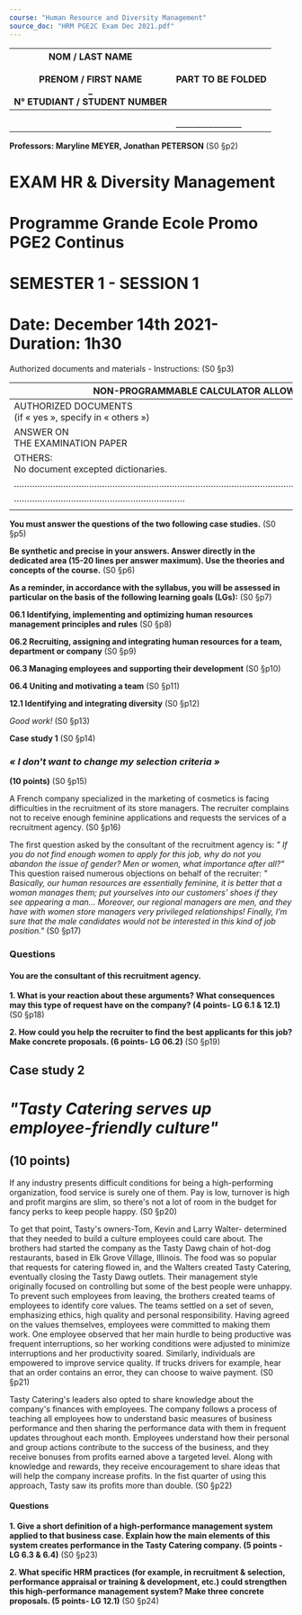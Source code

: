 ```yaml
---
course: "Human Resource and Diversity Management"
source_doc: "HRM PGE2C Exam Dec 2021.pdf"
---
```

| NOM / LAST NAME<br>________________________<br>PRENOM / FIRST NAME<br>_________________________<br>N° ETUDIANT / STUDENT NUMBER | PART TO BE FOLDED |
|---------------------------------------------------------------------------------------------------------------------------------|-------------------|
|                                                                                                                                 |                   |
|                                                                                                                                 |                   |
|                                                                                                                                 | ________________  | (S0 §p1)

**Professors: Maryline MEYER, Jonathan PETERSON** (S0 §p2)

# **EXAM HR & Diversity Management**


# **Programme Grande Ecole Promo PGE2 Continus**

# **SEMESTER 1 - SESSION 1**

# Date: **December 14th 2021-** Duration: **1h30**

Authorized documents and materials - Instructions: (S0 §p3)

| NON-PROGRAMMABLE CALCULATOR ALLOWED                         | ☐YES | ☒NO |         |
|-------------------------------------------------------------|------|-----|---------|
| AUTHORIZED DOCUMENTS<br>(if « yes », specify in « others ») | ☒YES | ☐NO |         |
| ANSWER ON<br>THE EXAMINATION PAPER                          | ☒YES | ☐NO | ☐Partly |
| OTHERS:<br>No document excepted dictionaries.               |      |     |         |
| ………………………………………………………………………………………………………………………………            |      |     |         |
| …………………………………………………………                                      |      |     |         |
|                                                             |      |     |         | (S0 §p4)


**You must answer the questions of the two following case studies.** (S0 §p5)

**Be synthetic and precise in your answers. Answer directly in the dedicated area (15-20 lines per answer maximum). Use the theories and concepts of the course.** (S0 §p6)

**As a reminder, in accordance with the syllabus, you will be assessed in particular on the basis of the following learning goals (LGs):** (S0 §p7)

**06.1 Identifying, implementing and optimizing human resources management principles and rules** (S0 §p8)

**06.2 Recruiting, assigning and integrating human resources for a team, department or company** (S0 §p9)

**06.3 Managing employees and supporting their development** (S0 §p10)

**06.4 Uniting and motivating a team** (S0 §p11)

**12.1 Identifying and integrating diversity** (S0 §p12)

*Good work!* (S0 §p13)

**Case study 1** (S0 §p14)

### *« I don't want to change my selection criteria »*

**(10 points)** (S0 §p15)

A French company specialized in the marketing of cosmetics is facing difficulties in the recruitment of its store managers. The recruiter complains not to receive enough feminine applications and requests the services of a recruitment agency. (S0 §p16)

The first question asked by the consultant of the recruitment agency is: *" If you do not find enough women to apply for this job, why do not you abandon the issue of gender? Men or women, what importance after all?"* This question raised numerous objections on behalf of the recruiter: *" Basically, our human resources are essentially feminine, it is better that a woman manages them; put yourselves into our customers' shoes if they see appearing a man… Moreover, our regional managers are men, and they have with women store managers very privileged relationships! Finally, I'm sure that the male candidates would not be interested in this kind of job position."* (S0 §p17)

### **Questions**

#### **You are the consultant of this recruitment agency.**

**1. What is your reaction about these arguments? What consequences may this type of request have on the company? (4 points- LG 6.1 & 12.1)** (S0 §p18)

**2. How could you help the recruiter to find the best applicants for this job? Make concrete proposals. (6 points- LG 06.2)** (S0 §p19)

## **Case study 2**

# *"Tasty Catering serves up employee-friendly culture"*

## **(10 points)**

If any industry presents difficult conditions for being a high-performing organization, food service is surely one of them. Pay is low, turnover is high and profit margins are slim, so there's not a lot of room in the budget for fancy perks to keep people happy. (S0 §p20)


To get that point, Tasty's owners-Tom, Kevin and Larry Walter- determined that they needed to build a culture employees could care about. The brothers had started the company as the Tasty Dawg chain of hot-dog restaurants, based in Elk Grove Village, Illinois. The food was so popular that requests for catering flowed in, and the Walters created Tasty Catering, eventually closing the Tasty Dawg outlets. Their management style originally focused on controlling but some of the best people were unhappy. To prevent such employees from leaving, the brothers created teams of employees to identify core values. The teams settled on a set of seven, emphasizing ethics, high quality and personal responsibility. Having agreed on the values themselves, employees were committed to making them work. One employee observed that her main hurdle to being productive was frequent interruptions, so her working conditions were adjusted to minimize interruptions and her productivity soared. Similarly, individuals are empowered to improve service quality. If trucks drivers for example, hear that an order contains an error, they can choose to waive payment. (S0 §p21)

Tasty Catering's leaders also opted to share knowledge about the company's finances with employees. The company follows a process of teaching all employees how to understand basic measures of business performance and then sharing the performance data with them in frequent updates throughout each month. Employees understand how their personal and group actions contribute to the success of the business, and they receive bonuses from profits earned above a targeted level. Along with knowledge and rewards, they receive encouragement to share ideas that will help the company increase profits. In the fist quarter of using this approach, Tasty saw its profits more than double. (S0 §p22)

#### **Questions**

**1. Give a short definition of a high-performance management system applied to that business case. Explain how the main elements of this system creates performance in the Tasty Catering company. (5 points - LG 6.3 & 6.4)** (S0 §p23)

**2. What specific HRM practices (for example, in recruitment & selection, performance appraisal or training & development, etc.) could strengthen this high-performance management system? Make three concrete proposals. (5 points- LG 12.1)** (S0 §p24)
